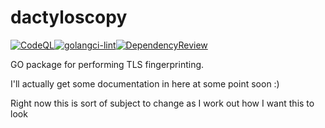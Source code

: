 # dactyloscopy 
[![CodeQL](https://github.com/LeeBrotherston/dactyloscopy/actions/workflows/codeql-analysis.yml/badge.svg)](https://github.com/LeeBrotherston/dactyloscopy/actions/workflows/codeql-analysis.yml)[![golangci-lint](https://github.com/LeeBrotherston/dactyloscopy/actions/workflows/golangci-lint.yml/badge.svg)](https://github.com/LeeBrotherston/dactyloscopy/actions/workflows/golangci-lint.yml)[![DependencyReview](https://github.com/LeeBrotherston/dactyloscopy/actions/workflows/dependency-review.yml/badge.svg)](https://github.com/LeeBrotherston/dactyloscopy/actions/workflows/dependency-review.yml)

GO package for performing TLS fingerprinting.

I'll actually get some documentation in here at some point soon :)

Right now this is sort of subject to change as I work out how I want this to look